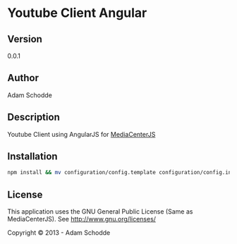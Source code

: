 Youtube Client Angular
======================

Version
-------
0.0.1

Author
------
Adam Schodde

Description
------------
Youtube Client using AngularJS for [MediaCenterJS](https://github.com/jansmolders86/mediacenterjs)

Installation
-------------
```bash
npm install && mv configuration/config.template configuration/config.ini && vim config.ini
```

License
-------
This application uses the GNU General Public License (Same as MediaCenterJS). 
See http://www.gnu.org/licenses/

Copyright &copy; 2013 - Adam Schodde